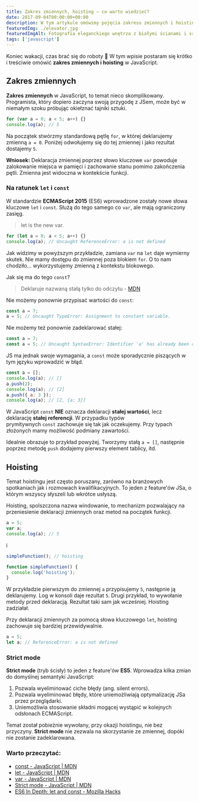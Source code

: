 ```yaml
---
title: Zakres zmiennych, hoisting – co warto wiedzieć?
date: 2017-09-04T00:00:00+00:00
description: W tym artykule omówimy pojęcia zakresu zmiennych i hoistingu. Dlaczego zmienne zadeklarowane przez `var` zachowują swoją wartość poza pętlą? Jak `let` i `const` zmieniły podejście do zakresu zmiennych? Odkryjemy również, jak hoisting wpływa na porządek deklaracji zmiennych i funkcji. Sprawdzimy, jakie dodatkowe zabezpieczenia wprowadza tryb ścisły (`strict mode`). Zobacz przykłady i zyskaj pewność w korzystaniu z tych kluczowych elementów JavaScript.
featuredImg: ./elevator.jpg
featuredImgAlt: Fotografia eleganckiego wnętrza z białymi ścianami i srebrnymi drzwiami windy. Photo by Edwin Chen on Unsplash.
tags: ['javascript']
---
```


Koniec wakacji, czas brać się do roboty 🙂 W tym wpisie postaram się krótko i treściwie omówić **zakres zmiennych i hoisting** w JavaScript.

## Zakres zmiennych

**Zakres zmiennych** w JavaScript, to temat nieco skomplikowany. Programista, który dopiero zaczyna swoją przygodę z JSem, może być w niemałym szoku próbując okiełznać tajniki sztuki.

```javascript
for (var a = 0; a < 5; a++) {}
console.log(a); // 5
```

Na początek stwórzmy standardową pętlę `for`, w której deklarujemy zmienną `a = 0`. Poniżej odwołujemy się do tej zmiennej i jako rezultat dostajemy `5`.

**Wniosek:** Deklaracja zmiennej poprzez słowo kluczowe `var` powoduje zalokowanie miejsca w pamięci i zachowanie stanu pomimo zakończenia pętli. Zmienna jest widoczna w kontekście funkcji.

### Na ratunek `let` i `const`

W standardzie **ECMAScript 2015** (ES6) wprowadzone zostały nowe słowa kluczowe `let` i `const`. Służą do tego samego co `var`, ale mają ograniczony zasięg.

> let is the new var.

```javascript
for (let a = 0; a < 5; a++) {}
console.log(a); // Uncaught ReferenceError: a is not defined
```

Jak widzimy w powyższym przykładzie, zamiana `var` na `let` daje wymierny skutek. Nie mamy dostępu do zmiennej poza blokiem `for`. O to nam chodziło... wykorzystujemy zmienną z kontekstu blokowego.

Jak się ma do tego `const`?

> Deklaruje nazwaną stałą tylko do odczytu - [MDN](https://web.archive.org/web/20190405135739/https://developer.mozilla.org/pl/docs/Web/JavaScript/Referencje/Polecenia/const)

Nie możemy ponownie przypisać wartości do `const`:

```javascript
const a = 7;
a = 5; // Uncaught TypeError: Assignment to constant variable.
```

Nie możemy też ponownie zadeklarować stałej:

```javascript
const a = 7;
const a = 5; // Uncaught SyntaxError: Identifier 'a' has already been declared
```

JS ma jednak swoje wymagania, a `const` może sporadycznie piszących w tym języku wprowadzić w błąd.

```javascript
const a = [];
console.log(a); // []
a.push(2);
console.log(a); // [2]
a.push({ a: 3 });
console.log(a); // [2, {a: 3}]
```

W JavaScript `const` **NIE** oznacza deklaracji **stałej wartości**, lecz deklarację **stałej referencji**. W przypadku typów prymitywnych `const` zachowuje się tak jak oczekujemy. Przy typach złożonych mamy możliwość podmiany zawartości.

Idealnie obrazuje to przykład powyżej. Tworzymy stałą `a = []`, następnie poprzez metodę `push` dodajemy pierwszy element tablicy, itd.

## Hoisting

Temat hoistingu jest często poruszany, zarówno na branżowych spotkaniach jak i rozmowach kwalifikacyjnych. To jeden z feature'ów JSa, o którym wszyscy słyszeli lub wkrótce usłyszą.

Hoisting, spolszczona nazwa windowanie, to mechanizm pozwalający na przeniesienie deklaracji zmiennych oraz metod na początek funkcji.

```javascript
a = 5;
var a;
console.log(a); // 5
```

i

```javascript
simpleFunction(); // hoisting

function simpleFunction() {
  console.log('hoisting');
}
```

W przykładzie pierwszym do zmiennej `a` przypisujemy `5`, następnie ją deklarujemy. Log w konsoli daje rezultat `5`. Drugi przykład, to wywołanie metody przed deklaracją. Rezultat taki sam jak wcześniej. Hoisting zadziałał.

Przy deklaracji zmiennych za pomocą słowa kluczowego `let`, hoisting zachowuje się bardziej przewidywalnie.

```javascript
a = 5;
let a; // ReferenceError: a is not defined
```

### Strict mode

**Strict mode** (tryb ścisły) to jeden z feature'ów **ES5**. Wprowadza kilka zmian do domyślnej semantyki JavaScript:

1. Pozwala wyeliminować ciche błędy (ang. silent errors).
1. Pozwala wyeliminować błędy, które uniemożliwiają optymalizację JSa przez przeglądarki.
1. Uniemożliwia stosowanie składni mogącej wystąpić w kolejnych odsłonach ECMAScript.

Temat został pobieżnie wywołany, przy okazji hoistingu, nie bez przyczyny. **Strict mode** nie zezwala na skorzystanie ze zmiennej, dopóki nie zostanie zadeklarowana.

### Warto przeczytać:

- [const - JavaScript | MDN](https://developer.mozilla.org/en-US/docs/Web/JavaScript/Reference/Statements/const)
- [let - JavaScript | MDN](https://developer.mozilla.org/en-US/docs/Web/JavaScript/Reference/Statements/let)
- [var - JavaScript | MDN](https://developer.mozilla.org/en-US/docs/Web/JavaScript/Reference/Statements/var)
- [Strict mode - JavaScript | MDN](https://developer.mozilla.org/en-US/docs/Web/JavaScript/Reference/Strict_mode)
- [ES6 In Depth: let and const - Mozilla Hacks](https://hacks.mozilla.org/2015/07/es6-in-depth-let-and-const/)
